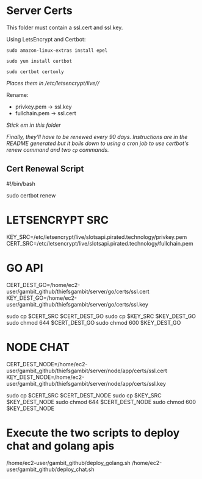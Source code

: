 # Server Certs

This folder must contain a ssl.cert and ssl.key.

Using LetsEncrypt and Certbot:

`sudo amazon-linux-extras install epel`

`sudo yum install certbot`

`sudo certbot certonly`

_Places them in /etc/letsencrypt/live/<domain name you specified>/_

Rename:
- privkey.pem -> ssl.key
- fullchain.pem -> ssl.cert

_Stick em in this folder_

_Finally, they'll have to be renewed every 90 days. Instructions are in the README generated but it boils down to using a cron job to use certbot's renew command and two `cp` commands._

## Cert Renewal Script

#!/bin/bash

sudo certbot renew

# LETSENCRYPT SRC
KEY_SRC=/etc/letsencrypt/live/slotsapi.pirated.technology/privkey.pem
CERT_SRC=/etc/letsencrypt/live/slotsapi.pirated.technology/fullchain.pem

# GO API
CERT_DEST_GO=/home/ec2-user/gambit_github/thiefsgambit/server/go/certs/ssl.cert
KEY_DEST_GO=/home/ec2-user/gambit_github/thiefsgambit/server/go/certs/ssl.key

sudo cp $CERT_SRC $CERT_DEST_GO
sudo cp $KEY_SRC $KEY_DEST_GO
sudo chmod 644 $CERT_DEST_GO
sudo chmod 600 $KEY_DEST_GO

# NODE CHAT
CERT_DEST_NODE=/home/ec2-user/gambit_github/thiefsgambit/server/node/app/certs/ssl.cert
KEY_DEST_NODE=/home/ec2-user/gambit_github/thiefsgambit/server/node/app/certs/ssl.key

sudo cp $CERT_SRC $CERT_DEST_NODE
sudo cp $KEY_SRC $KEY_DEST_NODE
sudo chmod 644 $CERT_DEST_NODE
sudo chmod 600 $KEY_DEST_NODE

# Execute the two scripts to deploy chat and golang apis
/home/ec2-user/gambit_github/deploy_golang.sh
/home/ec2-user/gambit_github/deploy_chat.sh
